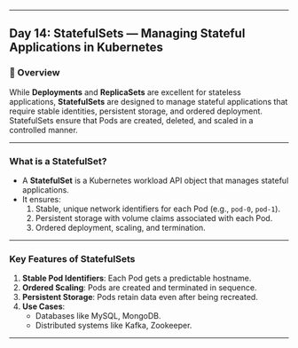 ﻿---

## Day 14: StatefulSets — Managing Stateful Applications in Kubernetes

### 📘 Overview

While **Deployments** and **ReplicaSets** are excellent for stateless applications, **StatefulSets** are designed to manage stateful applications that require stable identities, persistent storage, and ordered deployment. StatefulSets ensure that Pods are created, deleted, and scaled in a controlled manner.

---

### What is a StatefulSet?

- A **StatefulSet** is a Kubernetes workload API object that manages stateful applications.
- It ensures:
  1. Stable, unique network identifiers for each Pod (e.g., `pod-0`, `pod-1`).
  2. Persistent storage with volume claims associated with each Pod.
  3. Ordered deployment, scaling, and termination.

---

### Key Features of StatefulSets

1. **Stable Pod Identifiers**: Each Pod gets a predictable hostname.
2. **Ordered Scaling**: Pods are created and terminated in sequence.
3. **Persistent Storage**: Pods retain data even after being recreated.
4. **Use Cases**:
   - Databases like MySQL, MongoDB.
   - Distributed systems like Kafka, Zookeeper.

---